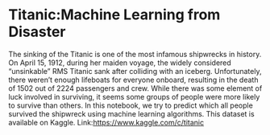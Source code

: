 # Titanic:Machine Learning from Disaster
The sinking of the Titanic is one of the most infamous shipwrecks in history.
On April 15, 1912, during her maiden voyage, the widely considered “unsinkable” RMS Titanic sank after colliding with an iceberg. Unfortunately, there weren’t enough lifeboats for everyone onboard, resulting in the death of 1502 out of 2224 passengers and crew.
While there was some element of luck involved in surviving, it seems some groups of people were more likely to survive than others.
In this notebook, we try to predict which all people survived the shipwreck using machine learning algorithms.
This dataset is available on Kaggle. Link:https://www.kaggle.com/c/titanic

